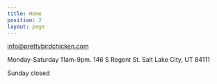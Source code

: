 ```yaml
---
title: Home
position: 2
layout: page
---
```


[info@prettybirdchicken.com](mailto:info@prettybirdchicken.com)

Monday-Saturday 11am-9pm.
146 S Regent St.
Salt Lake City, UT 84111



Sunday closed

